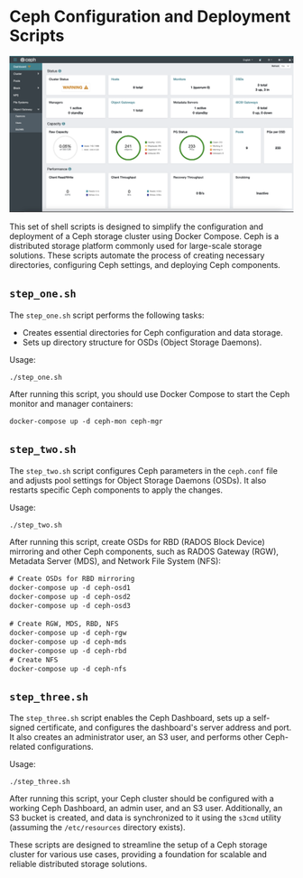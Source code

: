 # Ceph Configuration and Deployment Scripts

![ceph-mimic-dash.png](ceph-mimic-dash.png)

This set of shell scripts is designed to simplify the configuration and deployment of a Ceph storage cluster using Docker Compose. Ceph is a distributed storage platform commonly used for large-scale storage solutions. These scripts automate the process of creating necessary directories, configuring Ceph settings, and deploying Ceph components.

## `step_one.sh`

The `step_one.sh` script performs the following tasks:

- Creates essential directories for Ceph configuration and data storage.
- Sets up directory structure for OSDs (Object Storage Daemons).

Usage:
```shell
./step_one.sh
```

After running this script, you should use Docker Compose to start the Ceph monitor and manager containers:

```shell
docker-compose up -d ceph-mon ceph-mgr
```

## `step_two.sh`

The `step_two.sh` script configures Ceph parameters in the `ceph.conf` file and adjusts pool settings for Object Storage Daemons (OSDs). It also restarts specific Ceph components to apply the changes.

Usage:
```shell
./step_two.sh
```

After running this script, create OSDs for RBD (RADOS Block Device) mirroring and other Ceph components, such as RADOS Gateway (RGW), Metadata Server (MDS), and Network File System (NFS):

```shell
# Create OSDs for RBD mirroring
docker-compose up -d ceph-osd1
docker-compose up -d ceph-osd2
docker-compose up -d ceph-osd3

# Create RGW, MDS, RBD, NFS
docker-compose up -d ceph-rgw
docker-compose up -d ceph-mds
docker-compose up -d ceph-rbd
# Create NFS
docker-compose up -d ceph-nfs
```

## `step_three.sh`

The `step_three.sh` script enables the Ceph Dashboard, sets up a self-signed certificate, and configures the dashboard's server address and port. It also creates an administrator user, an S3 user, and performs other Ceph-related configurations.

Usage:
```shell
./step_three.sh
```

After running this script, your Ceph cluster should be configured with a working Ceph Dashboard, an admin user, and an S3 user. Additionally, an S3 bucket is created, and data is synchronized to it using the `s3cmd` utility (assuming the `/etc/resources` directory exists).

These scripts are designed to streamline the setup of a Ceph storage cluster for various use cases, providing a foundation for scalable and reliable distributed storage solutions.
